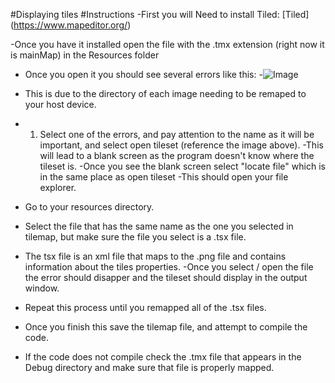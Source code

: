 #Displaying tiles
#Instructions
-First you will Need to install Tiled:
[Tiled] (https://www.mapeditor.org/)


-Once you have it installed open the file with the .tmx extension (right now it is mainMap)  in the Resources folder

- Once you open it you should see several errors like this:
-![Image](http://url/to/img.png)
- This is due to the directory of each image needing to be remaped to your host device.


- 1. Select one of the errors, and pay attention to the name as it will be important, and select open tileset (reference the image above).
-This will lead to a blank screen as the program doesn't know where the tileset is.
-Once you see the blank screen select "locate file" which is in the same place as open tileset
-This should open your file explorer.
- Go to your resources directory.
- Select the file that has the same name as the one you selected in tilemap, but make sure the file you select is a .tsx file.
- The tsx file is an xml file that maps to the .png file and contains information about the tiles properties.
-Once you select / open the file the error should disapper and the tileset should display in the output window.

- Repeat this process until you remapped all of the .tsx files.
- Once you finish this save the tilemap file, and attempt to compile the code.
- If the code does not compile check the .tmx file that appears in the Debug directory and make sure that file is properly mapped.
